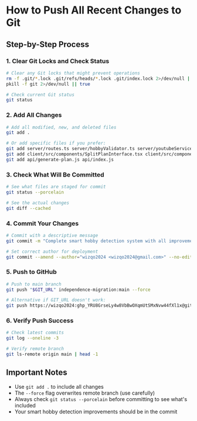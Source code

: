 # How to Push All Recent Changes to Git

## Step-by-Step Process

### 1. Clear Git Locks and Check Status
```bash
# Clear any Git locks that might prevent operations
rm -f .git/*.lock .git/refs/heads/*.lock .git/index.lock 2>/dev/null || true
pkill -f git 2>/dev/null || true

# Check current Git status
git status
```

### 2. Add All Changes
```bash
# Add all modified, new, and deleted files
git add .

# Or add specific files if you prefer:
git add server/routes.ts server/hobbyValidator.ts server/youtubeService.ts
git add client/src/components/SplitPlanInterface.tsx client/src/components/YouTubeEmbed.tsx
git add api/generate-plan.js api/index.js
```

### 3. Check What Will Be Committed
```bash
# See what files are staged for commit
git status --porcelain

# See the actual changes
git diff --cached
```

### 4. Commit Your Changes
```bash
# Commit with a descriptive message
git commit -m "Complete smart hobby detection system with all improvements"

# Set correct author for deployment
git commit --amend --author="wizqo2024 <wizqo2024@gmail.com>" --no-edit
```

### 5. Push to GitHub
```bash
# Push to main branch
git push "$GIT_URL" independence-migration:main --force

# Alternative if GIT_URL doesn't work:
git push https://wizqo2024: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@github.com/wizqo2024/HobbyPlanGen independence-migration:main --force
```

### 6. Verify Push Success
```bash
# Check latest commits
git log --oneline -3

# Verify remote branch
git ls-remote origin main | head -1
```

## Important Notes
- Use `git add .` to include all changes
- The `--force` flag overwrites remote branch (use carefully)
- Always check `git status --porcelain` before committing to see what's included
- Your smart hobby detection improvements should be in the commit